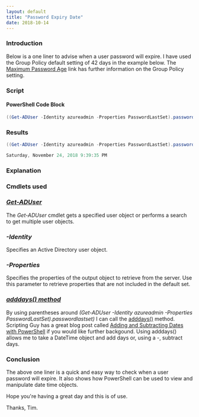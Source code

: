 ```yaml
---
layout: default
title: "Password Expiry Date"
date: 2018-10-14
---
```


### Introduction
Below is a one liner to advise when a user password will expire. I have used the Group Policy default setting of 42 days in the example below. The [Maximum Password Age](https://docs.microsoft.com/en-us/windows/security/threat-protection/security-policy-settings/maximum-password-age) link has further information on the Group Policy setting.

### Script
#### PowerShell Code Block
```powershell
((Get-ADUser -Identity azureadmin -Properties PasswordLastSet).passwordlastset).adddays(42)
```

### Results
```powershell
((Get-ADUser -Identity azureadmin -Properties PasswordLastSet).passwordlastset).adddays(42)

Saturday, November 24, 2018 9:39:35 PM
```

### Explanation

### Cmdlets used
### *[Get-ADUser](https://docs.microsoft.com/en-us/powershell/module/addsadministration/get-aduser?view=win10-ps)*
The *Get-ADUser* cmdlet gets a specified user object or performs a search to get multiple user objects.
### *-Identity*
Specifies an Active Directory user object.
### *-Properties*
Specifies the properties of the output object to retrieve from the server. Use this parameter to retrieve properties that are not included in the default set.
### *[adddays() method](https://docs.microsoft.com/en-us/dotnet/api/system.datetime.adddays?view=netframework-4.7.2)*
By using parentheses around *(Get-ADUser -Identity azureadmin -Properties PasswordLastSet).passwordlastset)* I can call the [adddays()](https://docs.microsoft.com/en-us/dotnet/api/system.datetime.adddays?view=netframework-4.7.2) method. Scripting Guy has a great blog post called [Adding and Subtracting Dates with PowerShell](https://blogs.technet.microsoft.com/heyscriptingguy/2015/01/21/adding-and-subtracting-dates-with-powershell/) if you would like further backgound. Using adddays() allows me to take a DateTime object and add days or, using a -, subtract days.

### Conclusion
The above one liner is a quick and easy way to check when a user password will expire. It also shows how PowerShell can be used to view and manipulate date time objects.

Hope you're having a great day and this is of use.

Thanks, Tim.

